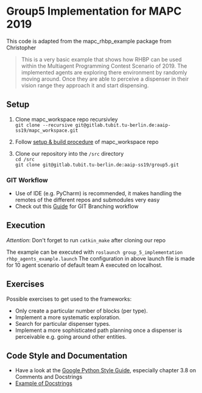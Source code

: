 # Group5 Implementation for MAPC 2019

This code is adapted from the mapc_rhbp_example package from Christopher

>This is a very basic example that shows how RHBP can be used within the Multiagent Programming Contest Scenario of 2019.
>The implemented agents are exploring there environment by randomly moving around. Once they are able to perceive a dispenser 
>in their vision range they approach it and start dispensing.

## Setup

1. Clone mapc_workspace repo recursivley  
```git clone --recursive git@gitlab.tubit.tu-berlin.de:aaip-ss19/mapc_workspace.git```

2. Follow [setup & build procedure](https://gitlab.tubit.tu-berlin.de/aaip-ss19/mapc_workspace#clone-and-build) of mapc_workspace repo

3. Clone our repository into the ```/src``` directory  
```cd /src```  
```git clone git@gitlab.tubit.tu-berlin.de:aaip-ss19/group5.git```

### GIT Workflow

* Use of IDE (e.g. PyCharm) is recommended, it makes handling the remotes of the different repos and submodules very easy
* Check out this [Guide](https://nvie.com/posts/a-successful-git-branching-model/) for GIT Branching workflow 

## Execution
*Attention*: Don't forget to run ```catkin_make``` after cloning our repo

The example can be executed with `roslaunch group_5_implementation rhbp_agents_example.launch`
The configuration in above launch file is made for 10 agent scenario of default team A executed on localhost.

## Exercises

Possible exercises to get used to the frameworks:

* Only create a particular number of blocks (per type).
* Implement a more systematic exploration.
* Search for particular dispenser types.
* Implement a more sophisticated path planning once a dispenser is perceivable e.g. going around other entities.

## Code Style and Documentation
* Have a look at the [Google Python Style Guide](https://google.github.io/styleguide/pyguide.html), especially chapter 3.8 on Comments and Docstrings
* [Example of Docstrings](https://sphinxcontrib-napoleon.readthedocs.io/en/latest/example_google.html)
